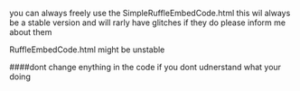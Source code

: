 you can always freely use the SimpleRuffleEmbedCode.html this wil always be a stable version and will rarly have glitches if they do please inform me about them


RuffleEmbedCode.html might be unstable


####dont change enything in the code if you dont udnerstand what your doing
